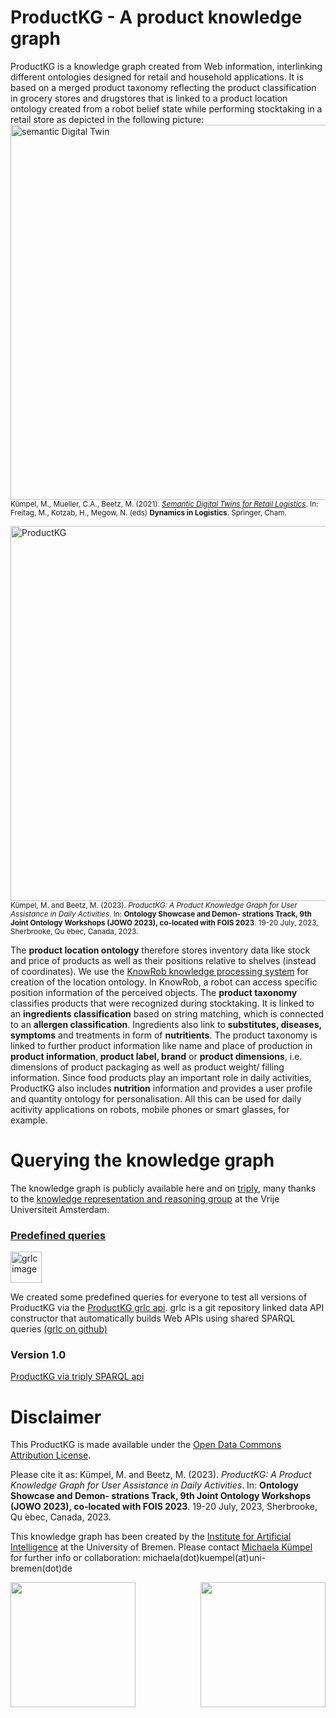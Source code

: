 
# ProductKG - A product knowledge graph

ProductKG is a knowledge graph created from Web information, interlinking different ontologies designed for retail and household applications. It is based on a merged product taxonomy reflecting the product classification in grocery stores and drugstores that is linked to a product location ontology created from a robot belief state while performing stocktaking in a retail store as depicted in the following picture:<br> 
<img src="UseCaseImg/semDTCompose2.jpg" width="600" alt="semantic Digital Twin"/><br>
<small>Kümpel, M., Mueller, C.A., Beetz, M. (2021). <a href="https://link.springer.com/chapter/10.1007/978-3-030-88662-2_7"><i>Semantic Digital Twins for Retail Logistics</i></a>. In: Freitag, M., Kotzab, H., Megow, N. (eds) <b>Dynamics in Logistics</b>. Springer, Cham.</small><br>

<img src="UseCaseImg/ProductKG2.png" width="600" alt="ProductKG"/><br>
<small>Kümpel, M. and Beetz, M. (2023). <i>ProductKG: A Product Knowledge Graph for User Assistance in Daily Activities</i>. In: <b>Ontology Showcase and Demon-
strations Track, 9th Joint Ontology Workshops (JOWO 2023), co-located with FOIS 2023</b>. 19-20 July, 2023, Sherbrooke, Qu ́ebec, Canada, 2023.</small><br>


The <b>product location ontology</b> therefore stores inventory data like stock and price of products as well as their positions relative to shelves (instead of coordinates). We use the <a href="http://knowrob.org/">KnowRob knowledge processing system</a> for creation of the location ontology. In KnowRob, a robot can access specific position information of the perceived objects. The <b>product taxonomy</b> classifies products that were recognized during stocktaking. It is linked to an <b>ingredients classification</b> based on string matching, which is connected to an <b>allergen classification</b>. Ingredients also link to <b>substitutes, diseases, symptoms</b> and treatments in form of <b>nutritients</b>. The product taxonomy is linked to further product information like name and place of production in <b>product information</b>,<b> product label, brand</b> or <b>product dimensions</b>, i.e. dimensions of product packaging as well as product weight/ filling information. Since food products play an important role in daily activities, ProductKG also includes <b>nutrition</b> information and provides a user profile and quantity ontology for personalisation.
All this can be used for daily acitivity applications on robots, mobile phones or smart glasses, for example.

# Querying the knowledge graph

The knowledge graph is publicly available here and on <a href="https://krr.triply.cc/mkumpel/ProductKG/sparql/ProductKG">triply</a>, many thanks to the <a href="https://krr.cs.vu.nl/">knowledge representation and reasoning group</a> at the Vrije Universiteit Amsterdam.

<h3><a href="http://grlc.io/api/michaelakuempel/ProductKG/SPARQLfiles/">Predefined queries</a></h3> 
<img src="UseCaseImg/grlc_logo_01.png" width="50" alt="grlc image"/>

We created some predefined queries for everyone to test all versions of ProductKG via the <a href="http://grlc.io/api/michaelakuempel/ProductKG/SPARQLfiles/">ProductKG grlc api</a>. grlc is a git repository linked data API constructor that automatically builds Web APIs using shared SPARQL queries <a href="https://github.com/CLARIAH/grlc">(grlc on github)</a>
<h3>Version 1.0</h3> <a href="https://krr.triply.cc/mkumpel/ProductKG/sparql/ProductKG">ProductKG via triply SPARQL api</a>



# Disclaimer

This ProductKG is made available under the <a href="http://opendatacommons.org/licenses/by/1.0/">Open Data Commons Attribution License</a>.

Please cite it as:
Kümpel, M. and Beetz, M. (2023). <i>ProductKG: A Product Knowledge Graph for User Assistance in Daily Activities</i>. In: <b>Ontology Showcase and Demon-
strations Track, 9th Joint Ontology Workshops (JOWO 2023), co-located with FOIS 2023</b>. 19-20 July, 2023, Sherbrooke, Qu ́ebec, Canada, 2023.


This knowledge graph has been created by the <a href="https://ai.uni-bremen.de/">Institute for Artificial Intelligence</a> at the University of Bremen. Please contact <a href="https://ai.uni-bremen.de/team/michaela_k%C3%BCmpel">Michaela Kümpel</a> for further info or collaboration: michaela(dot)kuempel(at)uni-bremen(dot)de

<img src="UseCaseImg/ai_logo.png" width="200"/><img align=right src="UseCaseImg/university_new.png" width="200"/>
